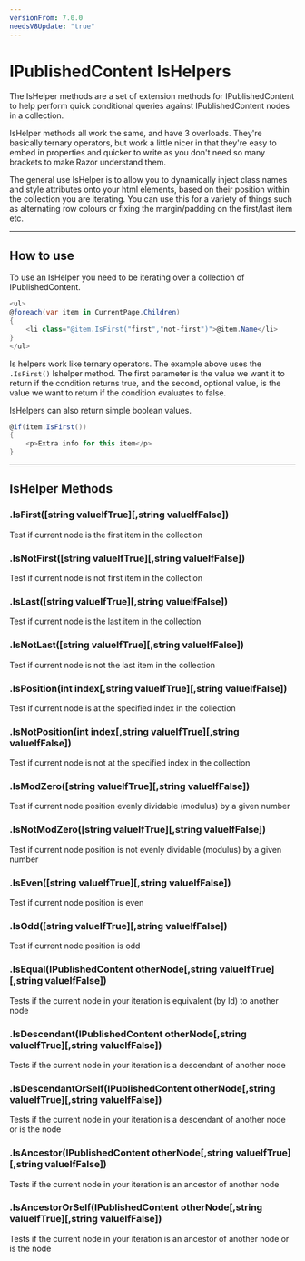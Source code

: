 ```yaml
---
versionFrom: 7.0.0
needsV8Update: "true"
---
```


# IPublishedContent IsHelpers
The IsHelper methods are a set of extension methods for IPublishedContent to help perform quick conditional queries against IPublishedContent nodes in a collection.

IsHelper methods all work the same, and have 3 overloads. They're basically ternary operators, but work a little nicer in that they're easy to embed in properties and quicker to write as you don't need so many brackets to make Razor understand them.

The general use IsHelper is to allow you to dynamically inject class names and style attributes onto your html elements, based on their position within the collection you are iterating. You can use this for a variety of things such as alternating row colours or fixing the margin/padding on the first/last item etc.

---

## How to use
To use an IsHelper you need to be iterating over a collection of IPublishedContent.

```csharp
<ul>
@foreach(var item in CurrentPage.Children)
{
    <li class="@item.IsFirst("first","not-first")">@item.Name</li>
}
</ul>
```
	
Is helpers work like ternary operators. The example above uses the `.IsFirst()` Ishelper method. The first parameter is the value we want it to return if the condition returns true, and the second, optional value, is the value we want to return if the condition evaluates to false.

IsHelpers can also return simple boolean values.

```csharp
@if(item.IsFirst())
{
    <p>Extra info for this item</p>
}
```

---

## IsHelper Methods

### .IsFirst([string valueIfTrue][,string valueIfFalse])
Test if current node is the first item in the collection

### .IsNotFirst([string valueIfTrue][,string valueIfFalse])
Test if current node is not first item in the collection

### .IsLast([string valueIfTrue][,string valueIfFalse])
Test if current node is the last item in the collection

### .IsNotLast([string valueIfTrue][,string valueIfFalse])
Test if current node is not the last item in the collection

### .IsPosition(int index[,string valueIfTrue][,string valueIfFalse])
Test if current node is at the specified index in the collection

### .IsNotPosition(int index[,string valueIfTrue][,string valueIfFalse])
Test if current node is not at the specified index in the collection

### .IsModZero([string valueIfTrue][,string valueIfFalse])
Test if current node position evenly dividable (modulus) by a given number

### .IsNotModZero([string valueIfTrue][,string valueIfFalse])
Test if current node position is not evenly dividable (modulus) by a given number


### .IsEven([string valueIfTrue][,string valueIfFalse])
Test if current node position is even

### .IsOdd([string valueIfTrue][,string valueIfFalse])
Test if current node position is odd

### .IsEqual(IPublishedContent otherNode[,string valueIfTrue][,string valueIfFalse])
Tests if the current node in your iteration is equivalent (by Id) to another node

### .IsDescendant(IPublishedContent otherNode[,string valueIfTrue][,string valueIfFalse])
Tests if the current node in your iteration is a descendant of another node

### .IsDescendantOrSelf(IPublishedContent otherNode[,string valueIfTrue][,string valueIfFalse])
Tests if the current node in your iteration is a descendant of another node or is the node

### .IsAncestor(IPublishedContent otherNode[,string valueIfTrue][,string valueIfFalse])
Tests if the current node in your iteration is an ancestor of another node

### .IsAncestorOrSelf(IPublishedContent otherNode[,string valueIfTrue][,string valueIfFalse])
Tests if the current node in your iteration is an ancestor of another node or is the node
